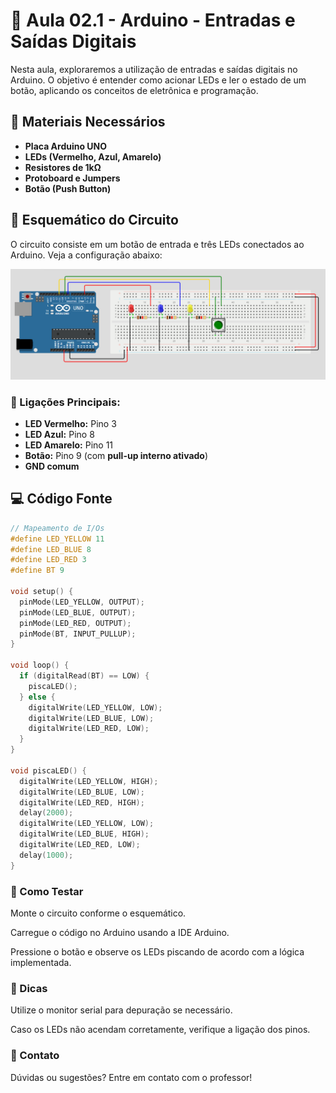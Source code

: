 # 📘 Aula 02.1 - Arduino - Entradas e Saídas Digitais

Nesta aula, exploraremos a utilização de entradas e saídas digitais no Arduino. O objetivo é entender como acionar LEDs e ler o estado de um botão, aplicando os conceitos de eletrônica e programação.

## 🔧 Materiais Necessários

- **Placa Arduino UNO**
- **LEDs (Vermelho, Azul, Amarelo)**
- **Resistores de 1kΩ**
- **Protoboard e Jumpers**
- **Botão (Push Button)**

## 🔌 Esquemático do Circuito
O circuito consiste em um botão de entrada e três LEDs conectados ao Arduino. Veja a configuração abaixo:

![Esquemático](https://github.com/proferickyamamoto/disruptive-iot-ia/blob/main/Aulas/Aula%2002%20-%20Arduino%20-%20Entradas%20e%20Sa%C3%ADdas%20Digitais/Esquema%20El%C3%A9trico/Circuito_BT_LED.png)

### 📍 Ligações Principais:

- **LED Vermelho:** Pino 3
- **LED Azul:** Pino 8
- **LED Amarelo:** Pino 11
- **Botão:** Pino 9 (com **pull-up interno ativado**)
- **GND comum**

## 💻 Código Fonte

```cpp
// Mapeamento de I/Os
#define LED_YELLOW 11
#define LED_BLUE 8
#define LED_RED 3
#define BT 9

void setup() {
  pinMode(LED_YELLOW, OUTPUT);
  pinMode(LED_BLUE, OUTPUT);
  pinMode(LED_RED, OUTPUT);
  pinMode(BT, INPUT_PULLUP);
}

void loop() {
  if (digitalRead(BT) == LOW) {
    piscaLED();
  } else {
    digitalWrite(LED_YELLOW, LOW);
    digitalWrite(LED_BLUE, LOW);
    digitalWrite(LED_RED, LOW);
  }
}

void piscaLED() {
  digitalWrite(LED_YELLOW, HIGH);
  digitalWrite(LED_BLUE, LOW);
  digitalWrite(LED_RED, HIGH);
  delay(2000);
  digitalWrite(LED_YELLOW, LOW);
  digitalWrite(LED_BLUE, HIGH);
  digitalWrite(LED_RED, LOW);
  delay(1000);
}
```

### 🚀 Como Testar

Monte o circuito conforme o esquemático.

Carregue o código no Arduino usando a IDE Arduino.

Pressione o botão e observe os LEDs piscando de acordo com a lógica implementada.

### 📢 Dicas

Utilize o monitor serial para depuração se necessário.

Caso os LEDs não acendam corretamente, verifique a ligação dos pinos.

### 📩 Contato

Dúvidas ou sugestões? Entre em contato com o professor!

